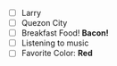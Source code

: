 - [ ] Larry
- [ ] Quezon City
- [ ] Breakfast Food! **Bacon!**
- [ ] Listening to music
- [ ] Favorite Color: **Red**
